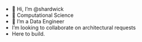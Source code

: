 - 👋 Hi, I’m @shardwick
- 👀 Computational Science 
- 🌱 I’m a Data Engineer 
- I’m looking to collaborate on architectural requests
- Here to build. 

<!---
shardwick/shardwick is a ✨ special ✨ repository because its `README.md` (this file) appears on your GitHub profile.
You can click the Preview link to take a look at your changes.
--->
